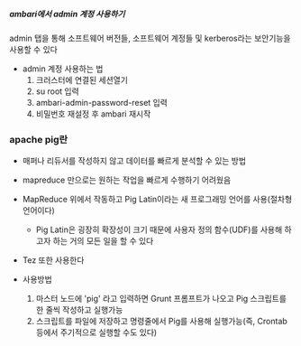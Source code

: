 ##### ambari에서 admin 계정 사용하기
admin 탭을 통해 소프트웨어 버전들, 소프트웨어 계정들 및 kerberos라는 보안기능을 사용할 수 있다 

- admin 계정 사용하는 법
    1. 크러스터에 연결된 세션열기
    2. su root 입력
    3. ambari-admin-password-reset 입력
    4. 비밀번호 재설정 후 ambari 재시작


### apache pig란
- 매퍼나 리듀서를 작성하지 않고 데이터를 빠르게 분석할 수 있는 방법
- mapreduce 만으로는 원하는 작업을 빠르게 수행하기 어려웠음
- MapReduce 위에서 작동하고 Pig Latin이라는 새 프로그래밍 언어를 사용(절차형 언어이다)
    - Pig Latin은 굉장히 확장성이 크기 때문에 사용자 정의 함수(UDF)를 사용해 하고자 하는 거의 모든 일을 할 수 있다
- Tez 또한 사용한다

- 사용방법
    1. 마스터 노드에 'pig' 라고 입력하면  Grunt 프롬프트가 나오고
    Pig 스크립트를 한 줄씩 작성하고 실행가능
    2. 스크립트를 파일에 저장하고 명령줄에서 Pig를 사용해 실행가능(즉, Crontab 등에서 주기적으로 실행할 수도 있다)

#### 
